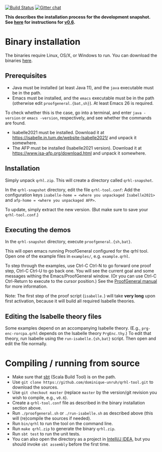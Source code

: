 [![Build Status](https://travis-ci.com/dominique-unruh/qrhl-tool.svg?branch=master)](https://travis-ci.com/dominique-unruh/qrhl-tool)
[![Gitter chat](https://img.shields.io/badge/gitter-chat-brightgreen.svg)](https://gitter.im/dominique-unruh/qrhl-tool?utm_source=badge&utm_medium=badge&utm_campaign=pr-badge&utm_content=badge)

**This describes the installation process for the development snapshot. See [here](https://github.com/dominique-unruh/qrhl-tool/blob/v0.6/README.md) for instructions
for [v0.6](https://github.com/dominique-unruh/qrhl-tool/releases/tag/v0.6).**

# Binary installation

The binaries require Linux, OS/X, or Windows to run.
You can download the binaries [here](https://github.com/dominique-unruh/qrhl-tool/releases).

## Prerequisites

* Java must be installed (at least Java 11), and the `java` executable must be in the path.
* Emacs must be installed, and the `emacs` executable must be in the path (otherwise edit `proofgeneral.{bat,sh}`).
  At least Emacs 26 is required.

To check whether this is the case, go into a terminal,
and enter `java -version` or `emacs -version`, respectively, and see whether the commands are found.

* Isabelle2021 must be installed. Download it at https://isabelle.in.tum.de/website-Isabelle2021/ and 
  unpack it somewhere.
* The AFP must be installed (Isabelle2021 version). Download it at
  https://www.isa-afp.org/download.html and unpack it 
  somewhere.

## Installation

Simply unpack `qrhl.zip`. This will create a directory called `qrhl-snapshot`.

In the `qrhl-snapshot` directory, edit the file `qrhl-tool.conf`: 
Add the configuration keys `isabelle-home = <where you unpackaged Isabelle2021>`
and `afp-home = <where you unpackaged AFP>`.

To update, simply extract the new version.
(But make sure to save your `qrhl-tool.conf`.)

## Executing the demos

In the `qrhl-snapshot` directory, execute `proofgeneral.{sh,bat}`.

This will open emacs running ProofGeneral configured for the qrhl
tool.  Open one of the example files in `examples/`,
e.g. `example.qrhl`.

To step through the examples, use Ctrl-C Ctrl-N to go forward one proof step, Ctrl-C Ctrl-U to go back one.
You will see the current goal and some messages withing the Emacs/ProofGeneral window.
(Or you can use Ctrl-C Ctrl-Return to execute to the cursor position.)
See the [ProofGeneral manual](https://proofgeneral.github.io/doc/userman/) for more information.

Note: The first step of the proof script (`isabelle.`) will take **very long** upon first activation,
because it will build all required Isabelle theories. 

## Editing the Isabelle theory files

Some examples depend on an accompanying Isabelle theory. (E.g., 
 `prg-enc-rorcpa.qrhl` depends on the Isabelle theory `PrgEnc.thy`.)
To edit that theory, run Isabelle using the `run-isabelle.{sh,bat}` script.
Then open and edit the file normally.

# Compiling / running from source

* Make sure that [sbt](https://www.scala-sbt.org/) (Scala Build Tool) is on the path.
* Use `git clone https://github.com/dominique-unruh/qrhl-tool.git` to download the sources.
* Use `git checkout master` (replace `master` by the version/git revision you wish to compile, e.g., `v0.6`). 
* Create a `qrhl-tool.conf` file as described in the binary installation section above.
* Run `./proofgeneral.sh` or `./run-isabelle.sh` as described above (this will (re)compile the sources if needed).
* Run `bin/qrhl` to run the tool on the command line.
* Run `make qrhl.zip` to generate the binary `qrhl.zip`.
* Run `sbt test` to run the unit tests.
* You can also open the directory as a project in [Intelli/J IDEA](https://www.jetbrains.com/idea/), but you should invoke `sbt assembly` before the first time.
